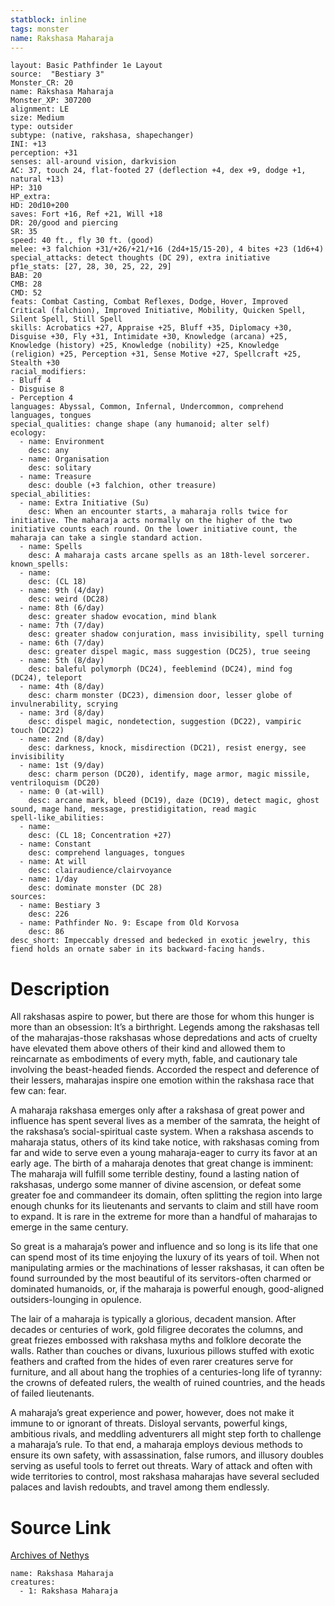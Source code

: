 ```yaml
---
statblock: inline
tags: monster
name: Rakshasa Maharaja
---
```

```statblock
layout: Basic Pathfinder 1e Layout
source:  "Bestiary 3"
Monster_CR: 20
name: Rakshasa Maharaja
Monster_XP: 307200
alignment: LE
size: Medium
type: outsider
subtype: (native, rakshasa, shapechanger)
INI: +13
perception: +31
senses: all-around vision, darkvision
AC: 37, touch 24, flat-footed 27 (deflection +4, dex +9, dodge +1, natural +13)
HP: 310
HP_extra: 
HD: 20d10+200
saves: Fort +16, Ref +21, Will +18
DR: 20/good and piercing
SR: 35
speed: 40 ft., fly 30 ft. (good)
melee: +3 falchion +31/+26/+21/+16 (2d4+15/15-20), 4 bites +23 (1d6+4)
special_attacks: detect thoughts (DC 29), extra initiative
pf1e_stats: [27, 28, 30, 25, 22, 29]
BAB: 20
CMB: 28
CMD: 52
feats: Combat Casting, Combat Reflexes, Dodge, Hover, Improved Critical (falchion), Improved Initiative, Mobility, Quicken Spell, Silent Spell, Still Spell
skills: Acrobatics +27, Appraise +25, Bluff +35, Diplomacy +30, Disguise +30, Fly +31, Intimidate +30, Knowledge (arcana) +25, Knowledge (history) +25, Knowledge (nobility) +25, Knowledge (religion) +25, Perception +31, Sense Motive +27, Spellcraft +25, Stealth +30
racial_modifiers:
- Bluff 4
- Disguise 8
- Perception 4
languages: Abyssal, Common, Infernal, Undercommon, comprehend languages, tongues
special_qualities: change shape (any humanoid; alter self)
ecology:
  - name: Environment
    desc: any
  - name: Organisation
    desc: solitary
  - name: Treasure
    desc: double (+3 falchion, other treasure)
special_abilities:
  - name: Extra Initiative (Su)
    desc: When an encounter starts, a maharaja rolls twice for initiative. The maharaja acts normally on the higher of the two initiative counts each round. On the lower initiative count, the maharaja can take a single standard action.
  - name: Spells
    desc: A maharaja casts arcane spells as an 18th-level sorcerer.
known_spells:
  - name:
    desc: (CL 18)
  - name: 9th (4/day)
    desc: weird (DC28)
  - name: 8th (6/day)
    desc: greater shadow evocation, mind blank
  - name: 7th (7/day)
    desc: greater shadow conjuration, mass invisibility, spell turning
  - name: 6th (7/day)
    desc: greater dispel magic, mass suggestion (DC25), true seeing
  - name: 5th (8/day)
    desc: baleful polymorph (DC24), feeblemind (DC24), mind fog (DC24), teleport
  - name: 4th (8/day)
    desc: charm monster (DC23), dimension door, lesser globe of invulnerability, scrying
  - name: 3rd (8/day)
    desc: dispel magic, nondetection, suggestion (DC22), vampiric touch (DC22)
  - name: 2nd (8/day)
    desc: darkness, knock, misdirection (DC21), resist energy, see invisibility
  - name: 1st (9/day)
    desc: charm person (DC20), identify, mage armor, magic missile, ventriloquism (DC20)
  - name: 0 (at-will)
    desc: arcane mark, bleed (DC19), daze (DC19), detect magic, ghost sound, mage hand, message, prestidigitation, read magic
spell-like_abilities:
  - name:
    desc: (CL 18; Concentration +27)
  - name: Constant
    desc: comprehend languages, tongues
  - name: At will
    desc: clairaudience/clairvoyance
  - name: 1/day
    desc: dominate monster (DC 28)
sources:
  - name: Bestiary 3
    desc: 226
  - name: Pathfinder No. 9: Escape from Old Korvosa
    desc: 86
desc_short: Impeccably dressed and bedecked in exotic jewelry, this fiend holds an ornate saber in its backward-facing hands.
```
# Description
All rakshasas aspire to power, but there are those for whom this hunger is more than an obsession: It’s a birthright. Legends among the rakshasas tell of the maharajas-those rakshasas whose depredations and acts of cruelty have elevated them above others of their kind and allowed them to reincarnate as embodiments of every myth, fable, and cautionary tale involving the beast-headed fiends. Accorded the respect and deference of their lessers, maharajas inspire one emotion within the rakshasa race that few can: fear.

A maharaja rakshasa emerges only after a rakshasa of great power and influence has spent several lives as a member of the samrata, the height of the rakshasa’s social-spiritual caste system. When a rakshasa ascends to maharaja status, others of its kind take notice, with rakshasas coming from far and wide to serve even a young maharaja-eager to curry its favor at an early age. The birth of a maharaja denotes that great change is imminent: The maharaja will fulfill some terrible destiny, found a lasting nation of rakshasas, undergo some manner of divine ascension, or defeat some greater foe and commandeer its domain, often splitting the region into large enough chunks for its lieutenants and servants to claim and still have room to expand. It is rare in the extreme for more than a handful of maharajas to emerge in the same century.

So great is a maharaja’s power and influence and so long is its life that one can spend most of its time enjoying the luxury of its years of toil. When not manipulating armies or the machinations of lesser rakshasas, it can often be found surrounded by the most beautiful of its servitors-often charmed or dominated humanoids, or, if the maharaja is powerful enough, good-aligned outsiders-lounging in opulence.

The lair of a maharaja is typically a glorious, decadent mansion. After decades or centuries of work, gold filigree decorates the columns, and great friezes embossed with rakshasa myths and folklore decorate the walls. Rather than couches or divans, luxurious pillows stuffed with exotic feathers and crafted from the hides of even rarer creatures serve for furniture, and all about hang the trophies of a centuries-long life of tyranny: the crowns of defeated rulers, the wealth of ruined countries, and the heads of failed lieutenants.

A maharaja’s great experience and power, however, does not make it immune to or ignorant of threats. Disloyal servants, powerful kings, ambitious rivals, and meddling adventurers all might step forth to challenge a maharaja’s rule. To that end, a maharaja employs devious methods to ensure its own safety, with assassination, false rumors, and illusory doubles serving as useful tools to ferret out threats. Wary of attack and often with wide territories to control, most rakshasa maharajas have several secluded palaces and lavish redoubts, and travel among them endlessly.
# Source Link
[Archives of Nethys](https://aonprd.com/MonsterDisplay.aspx?ItemName=Rakshasa%20Maharaja)
```encounter-table
name: Rakshasa Maharaja
creatures:
  - 1: Rakshasa Maharaja
```
